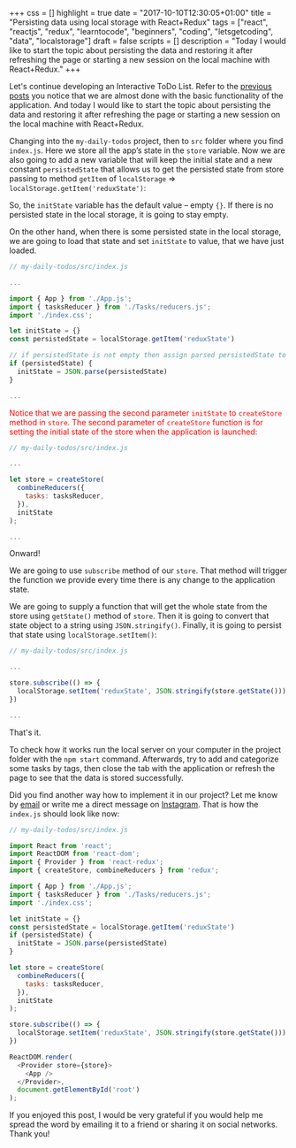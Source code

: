 +++
css = []
highlight = true
date = "2017-10-10T12:30:05+01:00"
title = "Persisting data using local storage with React+Redux"
tags = ["react", "reactjs", "redux", "learntocode", "beginners", "coding", "letsgetcoding", "data", "localstorage"]
draft = false
scripts = []
description = "Today I would like to start the topic about persisting the data and restoring it after refreshing the page or starting a new session on the local machine with React+Redux."
+++

Let's continue developing an Interactive ToDo List. Refer to the [previous posts](/blog/react-for-very-very-beginners/) you notice that we are almost done with the basic functionality of the application. And today I would like to start the topic about persisting the data and restoring it after refreshing the page or starting a new session on the local machine with React+Redux.

Changing into the `my-daily-todos` project, then to `src` folder where you find `index.js`. Here we store all the app’s state in the `store` variable. Now we are also going to add a new variable that will keep the initial state and a new constant `persistedState` that allows us to get the persisted state from store passing to method `getItem` of `localStorage` => `localStorage.getItem('reduxState')`:

So, the `initState` variable has the default value – empty `{}`. If there is no persisted state in the local storage, it is going to stay empty.

On the other hand, when there is some persisted state in the local storage, we are going to load that state and set `initState` to value, that we have just loaded.

```javascript
// my-daily-todos/src/index.js

...

import { App } from './App.js';
import { tasksReducer } from './Tasks/reducers.js';
import './index.css';

let initState = {}
const persistedState = localStorage.getItem('reduxState')

// if persistedState is not empty then assign parsed persistedState to initState
if (persistedState) {
  initState = JSON.parse(persistedState)
}

...

```

<span style="color:red">Notice that we are passing the second parameter `initState` to `createStore` method in `store`. The second parameter of `createStore` function is for setting the initial state of the store when the application is launched:</span>

``` javascript
// my-daily-todos/src/index.js

...

let store = createStore(
  combineReducers({
    tasks: tasksReducer,
  }),
  initState
);

...

```

Onward!

We are going to use `subscribe` method of our `store`. That method will trigger the function we provide every time there is any change to the application state.

We are going to supply a function that will get the whole state from the store using `getState()` method of `store`. Then it is going to convert that state object to a string using `JSON.stringify()`. Finally, it is going to persist that state using `localStorage.setItem()`:

```javascript
// my-daily-todos/src/index.js

...

store.subscribe(() => {
  localStorage.setItem('reduxState', JSON.stringify(store.getState()))
})

...

```

That's it.

To check how it works run the local server on your computer in the project folder with the `npm start` command. Afterwards, try to add and categorize some tasks by tags, then close the tab with the application or refresh the page to see that the data is stored successfully.

Did you find another way how to implement it in our project? Let me know by [email](mailto:demiluri@gmail.com) or write me a direct message on [Instagram](https://www.instagram.com/ilonacodes/). That is how the `index.js` should look like now:

```javascript
// my-daily-todos/src/index.js

import React from 'react';
import ReactDOM from 'react-dom';
import { Provider } from 'react-redux';
import { createStore, combineReducers } from 'redux';

import { App } from './App.js';
import { tasksReducer } from './Tasks/reducers.js';
import './index.css';

let initState = {}
const persistedState = localStorage.getItem('reduxState')
if (persistedState) {
  initState = JSON.parse(persistedState)
}

let store = createStore(
  combineReducers({
    tasks: tasksReducer,
  }),
  initState
);

store.subscribe(() => {
  localStorage.setItem('reduxState', JSON.stringify(store.getState()))
})

ReactDOM.render(
  <Provider store={store}>
    <App />
  </Provider>,
  document.getElementById('root')
);

```

If you enjoyed this post, I would be very grateful if you would help me spread the word by emailing it to a friend or sharing it on social networks. Thank you!
